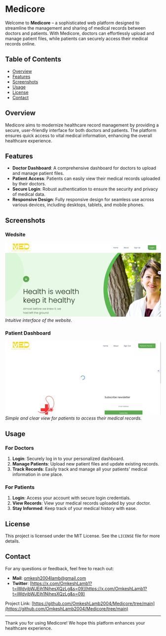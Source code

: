 # Medicore

Welcome to **Medicore** – a sophisticated web platform designed to streamline the management and sharing of medical records between doctors and patients. With Medicore, doctors can effortlessly upload and manage patient files, while patients can securely access their medical records online.

## Table of Contents

- [Overview](#overview)
- [Features](#features)
- [Screenshots](#screenshots)
- [Usage](#usage)
- [License](#license)
- [Contact](#contact)

## Overview

Medicore aims to modernize healthcare record management by providing a secure, user-friendly interface for both doctors and patients. The platform ensures quick access to vital medical information, enhancing the overall healthcare experience.

## Features

- **Doctor Dashboard**: A comprehensive dashboard for doctors to upload and manage patient files.
- **Patient Access**: Patients can easily view their medical records uploaded by their doctors.
- **Secure Login**: Robust authentication to ensure the security and privacy of medical data.
- **Responsive Design**: Fully responsive design for seamless use across various devices, including desktops, tablets, and mobile phones.

## Screenshots

### Wedsite 
![Website](https://github.com/OmkeshLamb2004/Medicore/blob/main/SS/Screenshot%202024-01-20%20004731.png)
*Intuitive interface of the website.*

### Patient Dashboard
![Patient Dashboard](https://github.com/OmkeshLamb2004/Medicore/blob/main/SS/Screenshot%202024-06-19%20120714.png)
*Simple and clear view for patients to access their medical records.*

## Usage

### For Doctors
1. **Login**: Securely log in to your personalized dashboard.
2. **Manage Patients**: Upload new patient files and update existing records.
3. **Track Records**: Easily track and manage all your patients' medical information in one place.

### For Patients
1. **Login**: Access your account with secure login credentials.
2. **View Records**: View your medical records uploaded by your doctor.
3. **Stay Informed**: Keep track of your medical history with ease.



## License

This project is licensed under the MIT License. See the `LICENSE` file for more details.

## Contact

For any questions or feedback, feel free to reach out:

- **Mail**: [omkesh2004lamb@gmail.com](mailto:omkesh2004lamb@gmail.com)
- **Twitter**: [https://x.com/OmkeshLamb1?t=iWdvjbWJEjh1NjhesXQzLg&s=09](https://x.com/OmkeshLamb1?t=iWdvjbWJEjh1NjhesXQzLg&s=09)

Project Link: [https://github.com/OmkeshLamb2004/Medicore/tree/main](https://github.com/OmkeshLamb2004/Medicore/tree/main)

---

Thank you for using Medicore! We hope this platform enhances your healthcare experience.
